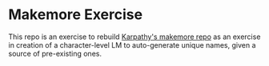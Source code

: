 # Makemore Exercise

This repo is an exercise to rebuild [Karpathy's makemore repo](https://github.com/karpathy/makemore) as an exercise in creation of a character-level LM to auto-generate unique names, given a source of pre-existing ones.